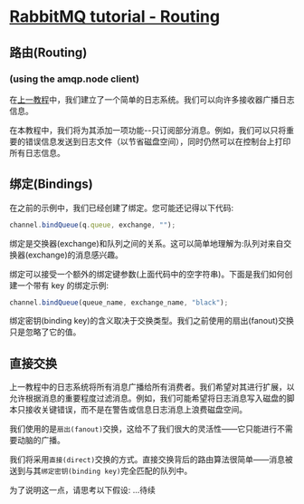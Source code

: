 # [RabbitMQ tutorial - Routing](https://www.rabbitmq.com/tutorials/tutorial-four-javascript)

## 路由(Routing)

### (using the amqp.node client)

在[上一教程](./发布和订阅.md)中，我们建立了一个简单的日志系统。我们可以向许多接收器广播日志信息。

在本教程中，我们将为其添加一项功能--只订阅部分消息。例如，我们可以只将重要的错误信息发送到日志文件（以节省磁盘空间），同时仍然可以在控制台上打印所有日志信息。

## 绑定(Bindings)

在之前的示例中，我们已经创建了绑定。您可能还记得以下代码:

```javascript
channel.bindQueue(q.queue, exchange, "");
```

绑定是交换器(exchange)和队列之间的关系。这可以简单地理解为:队列对来自交换器(exchange)的消息感兴趣。

绑定可以接受一个额外的绑定键参数(上面代码中的空字符串)。下面是我们如何创建一个带有 key 的绑定示例:

```javascript
channel.bindQueue(queue_name, exchange_name, "black");
```

绑定密钥(binding key)的含义取决于交换类型。我们之前使用的扇出(fanout)交换只是忽略了它的值。

## 直接交换

上一教程中的日志系统将所有消息广播给所有消费者。我们希望对其进行扩展，以允许根据消息的重要程度过滤消息。例如，我们可能希望将日志消息写入磁盘的脚本只接收关键错误，而不是在警告或信息日志消息上浪费磁盘空间。

我们使用的是`扇出(fanout)`交换，这给不了我们很大的灵活性——它只能进行不需要动脑的广播。

我们将采用`直接(direct)`交换的方式。直接交换背后的路由算法很简单——消息被送到与其`绑定密钥(binding key)`完全匹配的队列中。

为了说明这一点，请思考以下假设:
...待续
